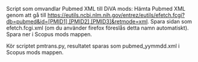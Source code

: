 Script som omvandlar Pubmed XML till DiVA mods:
Hämta Pubmed XML genom att gå till https://eutils.ncbi.nlm.nih.gov/entrez/eutils/efetch.fcgi?db=pubmed&id=[PMID1],[PMID2],[PMID3]&retmode=xml.
Spara sidan som efetch.fcgi.xml (om du använder firefox föreslås detta namn automatiskt). Spara ner i Scopus mods mappen. 

Kör scriptet pmtrans.py, resultatet sparas som pubmed_yymmdd.xml i Scopus mods mappen.  
